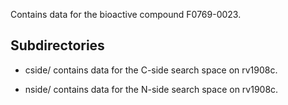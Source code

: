 Contains data for the bioactive compound F0769-0023.

## Subdirectories

- cside/ contains data for the C-side search space on rv1908c.

- nside/ contains data for the N-side search space on rv1908c.

